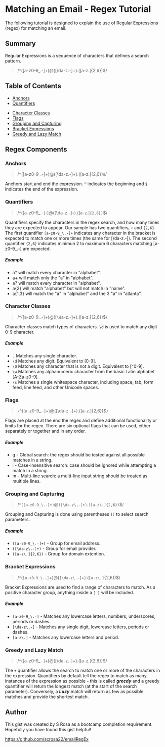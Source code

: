 # Matching an Email - Regex Tutorial

The following tutorial is designed to explain the use of Regular Expressions (regex) for matching an email. 

## Summary

Regular Expressions is a sequence of characters that defines a search pattern. 

 > /^([a-z0-9_\.-]+)@([\da-z\.-]+)\.([a-z\.]{2,6})$/


## Table of Contents

- [Anchors](#anchors)
- [Quantifiers](#quantifiers)
<!-- - [OR Operator](#or-operator) -->
- [Character Classes](#character-classes)
- [Flags](#flags)
- [Grouping and Capturing](#grouping-and-capturing)
- [Bracket Expressions](#bracket-expressions)
- [Greedy and Lazy Match](#greedy-and-lazy-match)
<!-- - [Boundaries](#boundaries) -->
<!-- - [Back-references](#back-references) -->
<!-- - [Look-ahead and Look-behind](#look-ahead-and-look-behind) -->

## Regex Components

### Anchors
> /`^`([a-z0-9_\.-]+)@([\da-z\.-]+)\.([a-z\.]{2,6})`$`/

Anchors start and end the expression. `^` indicates the beginning and `$` indicates the end of the expression.  

### Quantifiers
> /^([a-z0-9_\.-]`+`)@([\da-z\.-]`+`)\.([a-z\.]`{2,6})`$/

Quantifiers specify the characters in the regex search, and how many times they are expected to appear. Our sample has two quantifiers, `+` and `{2,6}`.
The first quantifier `[a-z0-9_\.-]+` indicates any character in the bracket is expected to match one or more times (the same for [\da-z\.-]).
The second quantifier `{2,6}` indicates minimun 2 to maximum 6 characters matching [a-z0-9_\.-] are expected. 

##### Example
- a* will match every character in "alphabet".
- a+ will match only the "a" in "alphabet".
- a? will match every character in "alphabet".
- a{2} will match "alphabet" but will not match in "name".
- a{1,3} will match the "a" in "alphabet" and the 3 "a" in "atlanta".



<!-- ### OR Operator -->



### Character Classes
> /^([a-z0-9_\.-]+)@([`\d`a-z\.-]+)\.([a-z\.]{2,6})$/

Character classes match types of characters. `\d` is used to match any digit 0-9 character.

##### Example
- `.` Matches any single character.
- `\d` Matches any digit. Equivalent to [0-9].
- `\D` Matches any character that is not a digit. Equivalent to [^0-9].
- `\w` Matches any alphanumeric character from the basic Latin alphabet [A-Za-z0-9].
- `\s` Matches a single whitespace character, including space, tab, form feed, line feed, and other Unicode spaces.


### Flags
> `/`^([a-z0-9_\.-]+)@([\da-z\.-]+)\.([a-z\.]{2,6})$`/`

Flags are placed at the end the regex and define additional functionality or limits for the regex. There are six optional flags that can be used, either separately or together and in any order.

 ##### Example
 - g - Global search: the regex should be tested against all possible matches in a string.
 - i - Case-insensitive search: case should be ignored while attempting a match in a string.
 - m - Multi-line search: a multi-line input string should be treated as multiple lines.


### Grouping and Capturing
> /^`([a-z0-9_\.-]+)`@`([\da-z\.-]+)`\.`([a-z\.]{2,6})`$/

Grouping and Capturing is done using parentheses `()` to select search parameters. 

 ##### Example
 - `([a-z0-9_\.-]+)` - Group for email address.
 - `([\da-z\.-]+)` - Group for email provider. 
 - `([a-z\.]{2,6})` - Group for domain extention.
 


### Bracket Expressions
> /^(`[a-z0-9_\.-]`+)@(`[\da-z\.-]`+)\.(`[a-z\.]`{2,6})$/

Bracket Expressions are used to find a range of characters to match. As a positive character group, anything inside a `[ ]` will be included. 

 ##### Example
 - `[a-z0-9_\.-]` - Matches any lowercase letters, numbers, underscores, periods or dashes.
 - `[\da-z\.-]` - Matches any single digit, lowercase letters, periods or dashes.
 - `[a-z\.]` - Matches any lowercase letters and period.

### Greedy and Lazy Match
> /^([a-z0-9_\.-]+)@([\da-z\.-]+)\.([a-z\.]{2,6})$/

The `+` quantifier allows the search to match one or more of the characters in the expression. Quantifiers by default tell the regex to match as many instances of the expression as possible - this is called ***greedy*** and a greedy quantifier will return the longest match (at the start of the search parameter). Conversely, a ***Lazy*** match will return as few as possible matches and provide the shortest match.


<!-- ### Boundaries -->



<!-- ### Back-references
> /^([a-z0-9_\.-]+)@([\da-z\.-]+)\.([a-z\.]{2,6})$/
Backreference in a regular expression identifies a previously matched group and looks for exactly the same text again -->


<!-- 
### Look-ahead and Look-behind
> /^([a-z0-9_\.-]+)@([\da-z\.-]+)\.([a-z\.]{2,6})$/ -->



 

## Author

This gist was created by S Rosa as a bootcamp completion requirement. Hopefully you have found this gist helpful! 

https://github.com/scrosa22/emailRegEx
